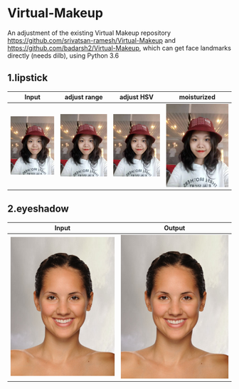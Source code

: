 # Virtual-Makeup
An adjustment of the existing Virtual Makeup repository https://github.com/srivatsan-ramesh/Virtual-Makeup and https://github.com/badarsh2/Virtual-Makeup, which can get face landmarks directly (needs dilb), using Python 3.6
## 1.lipstick
|Input   |adjust range  | adjust HSV  | moisturized  |
| ------------ | ------------ | ------------ | ------------ |
| ![](https://github.com/CennyMo/Virtual-Makeup/blob/master/3.jpg)  |  ![](https://github.com/CennyMo/Virtual-Makeup/blob/master/erosion.jpg) |  ![hsv](https://github.com/CennyMo/Virtual-Makeup/blob/master/hsv.jpg "hsv") | ![](https://github.com/CennyMo/Virtual-Makeup/blob/master/water.jpg)  |

## 2.eyeshadow
|Input   |Output  |
|------------ | ------------ |
| ![](https://github.com/CennyMo/Virtual-Makeup/blob/master/Input.jpg)  |  ![](https://github.com/CennyMo/Virtual-Makeup/blob/master/ou4.jpg) | 
